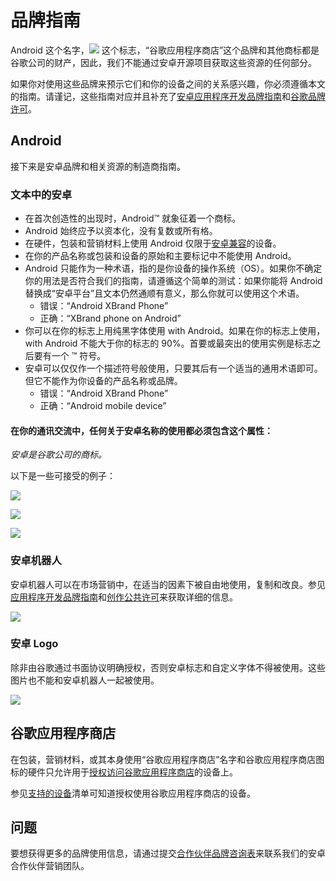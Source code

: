 # 品牌指南  

Android 这个名字，![](images/brandguidelines1.png) 这个标志，“谷歌应用程序商店”这个品牌和其他商标都是谷歌公司的财产，因此，我们不能通过安卓开源项目获取这些资源的任何部分。

如果你对使用这些品牌来预示它们和你的设备之间的关系感兴趣，你必须遵循本文的指南。请谨记，这些指南对应并且补充了[安卓应用程序开发品牌指南](http://developer.android.com/distribute/tools/promote/brand.html)和[谷歌品牌许可](https://www.google.com/permissions/)。

## Android  

接下来是安卓品牌和相关资源的制造商指南。

### 文本中的安卓  

- 在首次创造性的出现时，Android™ 就象征着一个商标。
- Android 始终应予以资本化，没有复数或所有格。
- 在硬件，包装和营销材料上使用 Android 仅限于[安卓兼容](https://source.android.com/compatibility/index.html)的设备。
- 在你的产品名称或包装和设备的原始和主要标记中不能使用 Android。
- Android 只能作为一种术语，指的是你设备的操作系统（OS）。如果你不确定你的用法是否符合我们的指南，请遵循这个简单的测试：如果你能将 Android 替换成“安卓平台”且文本仍然通顺有意义，那么你就可以使用这个术语。
	- 错误：“Android XBrand Phone”
	- 正确：“XBrand phone on Android”  
- 你可以在你的标志上用纯黑字体使用 with Android。如果在你的标志上使用，with Android 不能大于你的标志的 90%。首要或最突出的使用实例是标志之后要有一个 ™ 符号。
- 安卓可以仅仅作一个描述符号般使用，只要其后有一个适当的通用术语即可。但它不能作为你设备的产品名称或品牌。
	- 错误：“Android XBrand Phone”
	- 正确：“Android mobile device”

#### 在你的通讯交流中，任何关于安卓名称的使用都必须包含这个属性：  

*安卓是谷歌公司的商标。*

以下是一些可接受的例子：
 
![](images/brandguidelines2.png)

![](images/brandguidelines3.png)

![](images/brandguidelines4.png)

### 安卓机器人  

安卓机器人可以在市场营销中，在适当的因素下被自由地使用，复制和改良。参见[应用程序开发品牌指南](http://http://developer.android.com/distribute/tools/promote/brand.html)和[创作公共许可](https://creativecommons.org/licenses/by/3.0/)来获取详细的信息。

![](images/brandguidelines5.png)

### 安卓 Logo  

除非由谷歌通过书面协议明确授权，否则安卓标志和自定义字体不得被使用。这些图片也不能和安卓机器人一起被使用。

![](images/brandguidelines6.png)

## 谷歌应用程序商店  

在包装，营销材料，或其本身使用“谷歌应用程序商店”名字和谷歌应用程序商店图标的硬件只允许用于[授权访问谷歌应用程序商店](https://source.android.com/source/faqs.html#if-my-device-is-compatible-does-it-automatically-have-access-to-google-play-and-branding)的设备上。

参见[支持的设备](https://support.google.com/googleplay/answer/1727131)清单可知道授权使用谷歌应用程序商店的设备。

## 问题  

要想获得更多的品牌使用信息，请通过提交[合作伙伴品牌咨询表](https://support.google.com/googleplay/answer/1727131)来联系我们的安卓合作伙伴营销团队。